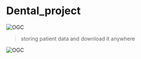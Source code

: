 # Dental_project
![OGC](https://github.com/Adarsh-singh-2002/Dental_project/assets/98600091/27fa6c69-bf78-4b22-9222-9d4057d92aca)

>storing patient data and download it anywhere

![OGC](https://github.com/Adarsh-singh-2002/Dental_project/assets/98600091/5f4548c5-5cca-4a7d-8d78-9688e9ed0a7d)
